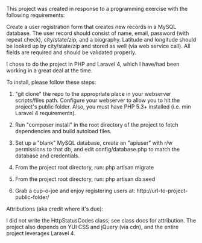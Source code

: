 This project was created in response to a programming exercise with the following requirements:

Create a user registration form that creates new records in a MySQL database. The user record should consist of name, email, password (with repeat check), city/state/zip, and a biography. Latitude and longitude should be looked up by city/state/zip and stored as well (via web service call). All fields are required and should be validated properly.

I chose to do the project in PHP and Laravel 4, which I have/had been working in a great deal at the time.


To install, please follow these steps:

1) "git clone" the repo to the appropriate place in your webserver scripts/files path. Configure your webserver to allow you to hit the project's public folder.  Also, you must have PHP 5.3+ installed (i.e. min Laravel 4 requirements).

2) Run "composer install" in the root directory of the project to fetch dependencies and build autoload files.

3) Set up a "blank" MySQL database, create an "apiuser" with r/w permissions to that db, and edit config/database.php to match the database and credentials. 

4) From the project root directory, run: php artisan migrate

5) From the project root directory, run: php artisan db:seed

6) Grab a cup-o-joe and enjoy registering users at: http://url-to-project-public-folder/


Attributions (aka credit where it's due):

I did not write the HttpStatusCodes class; see class docs for attribution. The project also depends on YUI CSS and jQuery (via cdn), and the entire project leverages Laravel 4.